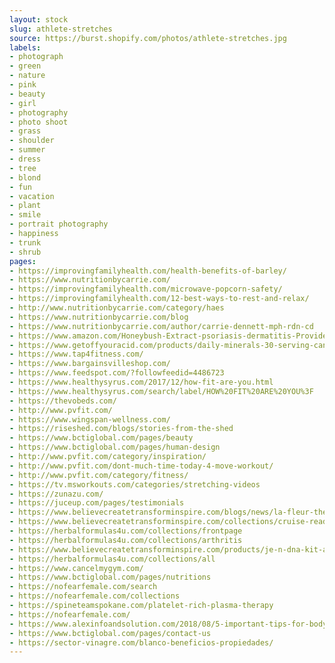 ```yaml
---
layout: stock
slug: athlete-stretches
source: https://burst.shopify.com/photos/athlete-stretches.jpg
labels:
- photograph
- green
- nature
- pink
- beauty
- girl
- photography
- photo shoot
- grass
- shoulder
- summer
- dress
- tree
- blond
- fun
- vacation
- plant
- smile
- portrait photography
- happiness
- trunk
- shrub
pages:
- https://improvingfamilyhealth.com/health-benefits-of-barley/
- https://www.nutritionbycarrie.com/
- https://improvingfamilyhealth.com/microwave-popcorn-safety/
- https://improvingfamilyhealth.com/12-best-ways-to-rest-and-relax/
- http://www.nutritionbycarrie.com/category/haes
- https://www.nutritionbycarrie.com/blog
- https://www.nutritionbycarrie.com/author/carrie-dennett-mph-rdn-cd
- https://www.amazon.com/Honeybush-Extract-psoriasis-dermatitis-Provides/dp/B072BCJ2LD
- https://www.getoffyouracid.com/products/daily-minerals-30-serving-canister
- https://www.tap4fitness.com/
- https://www.bargainsvilleshop.com/
- https://www.feedspot.com/?followfeedid=4486723
- https://www.healthysyrus.com/2017/12/how-fit-are-you.html
- https://www.healthysyrus.com/search/label/HOW%20FIT%20ARE%20YOU%3F
- https://thevobeds.com/
- http://www.pvfit.com/
- https://www.wingspan-wellness.com/
- https://riseshed.com/blogs/stories-from-the-shed
- https://www.bctiglobal.com/pages/beauty
- https://www.bctiglobal.com/pages/human-design
- http://www.pvfit.com/category/inspiration/
- http://www.pvfit.com/dont-much-time-today-4-move-workout/
- http://www.pvfit.com/category/fitness/
- https://tv.msworkouts.com/categories/stretching-videos
- https://zunazu.com/
- https://juceup.com/pages/testimonials
- https://www.believecreatetransforminspire.com/blogs/news/la-fleur-the-perfect-clutch
- https://www.believecreatetransforminspire.com/collections/cruise-ready
- https://herbalformulas4u.com/collections/frontpage
- https://herbalformulas4u.com/collections/arthritis
- https://www.believecreatetransforminspire.com/products/je-n-dna-kit-anti-wrinkle-serum
- https://herbalformulas4u.com/collections/all
- https://www.cancelmygym.com/
- https://www.bctiglobal.com/pages/nutritions
- https://nofearfemale.com/search
- https://nofearfemale.com/collections
- https://spineteamspokane.com/platelet-rich-plasma-therapy
- https://nofearfemale.com/
- https://www.alexinfoandsolution.com/2018/08/5-important-tips-for-bodybuilding-or.html
- https://www.bctiglobal.com/pages/contact-us
- https://sector-vinagre.com/blanco-beneficios-propiedades/
---
```

